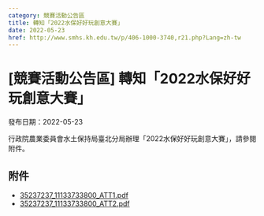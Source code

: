 ```yaml
---
category: 競賽活動公告區
title: 轉知「2022水保好好玩創意大賽」
date: 2022-05-23
href: http://www.smhs.kh.edu.tw/p/406-1000-3740,r21.php?Lang=zh-tw
---
```


# [競賽活動公告區] 轉知「2022水保好好玩創意大賽」

發布日期：2022-05-23

行政院農業委員會水土保持局臺北分局辦理「2022水保好好玩創意大賽」，請參閱附件。

## 附件

- [35237237_11133733800_ATT1.pdf](https://www.smhs.kh.edu.tw/var/file/0/1000/attach/54/pta_3506_8989113_95819.pdf)
- [35237237_11133733800_ATT2.pdf](https://www.smhs.kh.edu.tw/var/file/0/1000/attach/54/pta_3507_9976517_95819.pdf)
